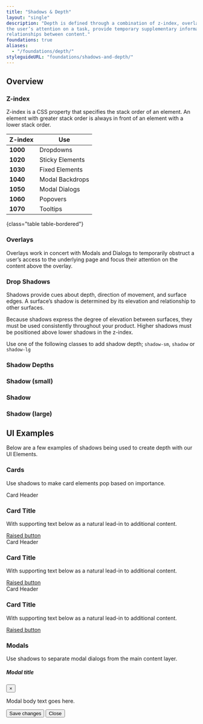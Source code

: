 ```yaml
---
title: "Shadows & Depth"
layout: "single"
description: "Depth is defined through a combination of z-index, overlays, and drop shadows. Use it to focus
the user’s attention on a task, provide temporary supplementary information, or define spatial
relationships between content."
foundations: true
aliases:
  - "/foundations/depth/"
styleguideURL: "foundations/shadows-and-depth/"
---
```


## Overview

### Z-index

Z-index is a CSS property that specifies the stack order of an element. An element with
greater stack order is always in front of an element with a lower stack order.

| Z-index  | Use             |
| -------- | --------------- |
| **1000** | Dropdowns       |
| **1020** | Sticky Elements |
| **1030** | Fixed Elements  |
| **1040** | Modal Backdrops |
| **1050** | Modal Dialogs   |
| **1060** | Popovers        |
| **1070** | Tooltips        |
{class="table table-bordered"}

### Overlays

Overlays work in concert with Modals and Dialogs to temporarily obstruct a user’s access to
the underlying page and focus their attention on the content above the overlay.

### Drop Shadows

Shadows provide cues about depth, direction of movement, and surface edges. A surface’s
shadow is determined by its elevation and relationship to other surfaces.

Because shadows express the degree of elevation between surfaces, they must be used
consistently throughout your product. Higher shadows must be positioned above lower shadows
in the z-index.

Use one of the following classes to add shadow depth; `shadow-sm`,
`shadow` or `shadow-lg`

### Shadow Depths

<div class="guide-example-block d-flex position-relative shadow-none border-0">
  <div class="row mt-2">
      <div class="col-12 col-md-4 mb-4">
        <div class="card shadow-sm">
          <div class="card-body">
            <h3 class="text-center font-weight-bold">
              Shadow (small)
            </h3>
          </div>
        </div>
        </div>
        <div class="col-12 col-md-4 mb-4">
        <div class="card shadow">
          <div class="card-body">
            <h3 class="text-center font-weight-bold">
              Shadow
            </h3>
          </div>
        </div>
        </div>
        <div class="col-12 col-md-4 mb-4">
        <div class="card shadow-lg">
          <div class="card-body">
            <h3 class="text-center font-weight-bold">
              Shadow (large)
            </h3>
          </div>
        </div>
    </div>
  </div>
</div>

## UI Examples

Below are a few examples of shadows being used to create depth with our UI Elements.

### Cards

Use shadows to make card elements pop based on importance.

<div class="guide-example-block d-flex position-relative shadow-none border-0">
  <div class="row">
    <div class="col-12 col-md-4 mb-4">
    <div class="card p-2 shadow-sm">
      <div class="card-header">Card Header</div>
      <div class="card-body">
        <h3 class="card-title">Card Title</h3>
        <p class="card-text">
          With supporting text below as a natural lead-in to additional content.
        </p>
        <a href="#" class="btn btn-primary shadow">Raised button</a>
      </div>
      </div>
    </div>
    <div class="col-12 col-md-4 mb-4">
    <div class="card p-2 shadow">
      <div class="card-header">Card Header</div>
      <div class="card-body">
        <h3 class="card-title">Card Title</h3>
        <p class="card-text">
          With supporting text below as a natural lead-in to additional content.
        </p>
        <a href="#" class="btn btn-primary shadow">Raised button</a>
      </div>
      </div>
    </div>
    <div class="col-12 col-md-4 mb-4">
    <div class="card p-2 shadow-lg">
      <div class="card-header">Card Header</div>
      <div class="card-body">
        <h3 class="card-title">Card Title</h3>
        <p class="card-text">
          With supporting text below as a natural lead-in to additional content.
        </p>
        <a href="#" class="btn btn-primary shadow">Raised button</a>
      </div>
      </div>
    </div>
  </div>
</div>

### Modals

Use shadows to separate modal dialogs from the main content layer.

<div class="guide-example-block d-flex position-relative">
  <div class="guide-sample modal-static bg-light">
    <div class="modal d-inline position-relative" tabindex="-1" role="dialog">
      <div class="modal-dialog shadow-lg" role="document">
        <div class="modal-content">
          <div class="modal-header">
            <h5 class="modal-title">Modal title</h5>
            <button
              type="button"
              class="close"
              data-dismiss="modal"
              aria-label="Close">
              <span aria-hidden="true">&times;</span>
            </button>
          </div>
          <div class="modal-body">
            <p>Modal body text goes here.</p>
          </div>
          <div class="modal-footer">
            <button type="button" class="btn btn-primary">
              Save changes
            </button>
            <button
              type="button"
              class="btn btn-secondary"
              data-dismiss="modal">
              Close
            </button>
          </div>
        </div>
      </div>
    </div>
  </div>
</div>
